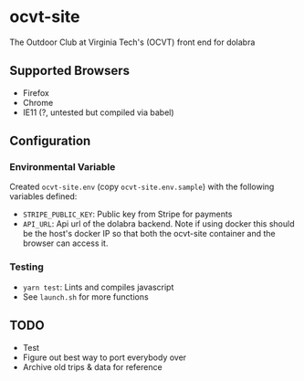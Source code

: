 # ocvt-site

The Outdoor Club at Virginia Tech's (OCVT) front end for dolabra

## Supported Browsers

* Firefox
* Chrome
* IE11 (?, untested but compiled via babel)


## Configuration

### Environmental Variable

Created `ocvt-site.env` (copy `ocvt-site.env.sample`) with the following variables defined:
* `STRIPE_PUBLIC_KEY`: Public key from Stripe for payments
* `API_URL`: Api url of the dolabra backend. Note if using docker this should be the host's docker IP so that both the ocvt-site container and the browser can access it.

### Testing

* `yarn test`: Lints and compiles javascript
* See `launch.sh` for more functions

## TODO

* Test
* Figure out best way to port everybody over
* Archive old trips & data for reference
